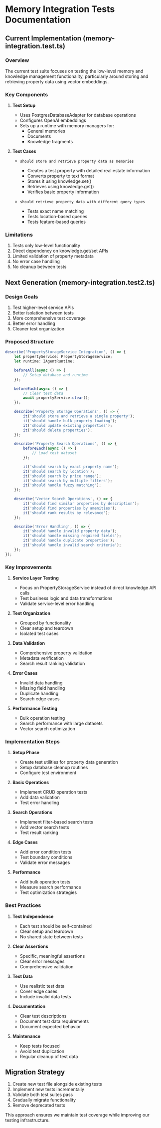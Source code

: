 # Memory Integration Tests Documentation

## Current Implementation (memory-integration.test.ts)

### Overview
The current test suite focuses on testing the low-level memory and knowledge management functionality, particularly around storing and retrieving property data using vector embeddings.

### Key Components

1. **Test Setup**
   - Uses PostgresDatabaseAdapter for database operations
   - Configures OpenAI embeddings
   - Sets up a runtime with memory managers for:
     - General memories
     - Documents
     - Knowledge fragments

2. **Test Cases**
   - `should store and retrieve property data as memories`
     - Creates a test property with detailed real estate information
     - Converts property to text format
     - Stores it using knowledge.set()
     - Retrieves using knowledge.get()
     - Verifies basic property information

   - `should retrieve property data with different query types`
     - Tests exact name matching
     - Tests location-based queries
     - Tests feature-based queries

### Limitations
1. Tests only low-level functionality
2. Direct dependency on knowledge.get/set APIs
3. Limited validation of property metadata
4. No error case handling
5. No cleanup between tests

## Next Generation (memory-integration.test2.ts)

### Design Goals
1. Test higher-level service APIs
2. Better isolation between tests
3. More comprehensive test coverage
4. Better error handling
5. Cleaner test organization

### Proposed Structure

```typescript
describe('PropertyStorageService Integration', () => {
    let propertyService: PropertyStorageService;
    let runtime: IAgentRuntime;

    beforeAll(async () => {
        // Setup database and runtime
    });

    beforeEach(async () => {
        // Clear test data
        await propertyService.clear();
    });

    describe('Property Storage Operations', () => {
        it('should store and retrieve a single property');
        it('should handle bulk property loading');
        it('should update existing properties');
        it('should delete properties');
    });

    describe('Property Search Operations', () => {
        beforeEach(async () => {
            // Load test dataset
        });

        it('should search by exact property name');
        it('should search by location');
        it('should search by price range');
        it('should search by multiple filters');
        it('should handle fuzzy matching');
    });

    describe('Vector Search Operations', () => {
        it('should find similar properties by description');
        it('should find properties by amenities');
        it('should rank results by relevance');
    });

    describe('Error Handling', () => {
        it('should handle invalid property data');
        it('should handle missing required fields');
        it('should handle duplicate properties');
        it('should handle invalid search criteria');
    });
});
```

### Key Improvements

1. **Service Layer Testing**
   - Focus on PropertyStorageService instead of direct knowledge API calls
   - Test business logic and data transformations
   - Validate service-level error handling

2. **Test Organization**
   - Grouped by functionality
   - Clear setup and teardown
   - Isolated test cases

3. **Data Validation**
   - Comprehensive property validation
   - Metadata verification
   - Search result ranking validation

4. **Error Cases**
   - Invalid data handling
   - Missing field handling
   - Duplicate handling
   - Search edge cases

5. **Performance Testing**
   - Bulk operation testing
   - Search performance with large datasets
   - Vector search optimization

### Implementation Steps

1. **Setup Phase**
   - Create test utilities for property data generation
   - Setup database cleanup routines
   - Configure test environment

2. **Basic Operations**
   - Implement CRUD operation tests
   - Add data validation
   - Test error handling

3. **Search Operations**
   - Implement filter-based search tests
   - Add vector search tests
   - Test result ranking

4. **Edge Cases**
   - Add error condition tests
   - Test boundary conditions
   - Validate error messages

5. **Performance**
   - Add bulk operation tests
   - Measure search performance
   - Test optimization strategies

### Best Practices

1. **Test Independence**
   - Each test should be self-contained
   - Clear setup and teardown
   - No shared state between tests

2. **Clear Assertions**
   - Specific, meaningful assertions
   - Clear error messages
   - Comprehensive validation

3. **Test Data**
   - Use realistic test data
   - Cover edge cases
   - Include invalid data tests

4. **Documentation**
   - Clear test descriptions
   - Document test data requirements
   - Document expected behavior

5. **Maintenance**
   - Keep tests focused
   - Avoid test duplication
   - Regular cleanup of test data

## Migration Strategy

1. Create new test file alongside existing tests
2. Implement new tests incrementally
3. Validate both test suites pass
4. Gradually migrate functionality
5. Remove deprecated tests

This approach ensures we maintain test coverage while improving our testing infrastructure.

